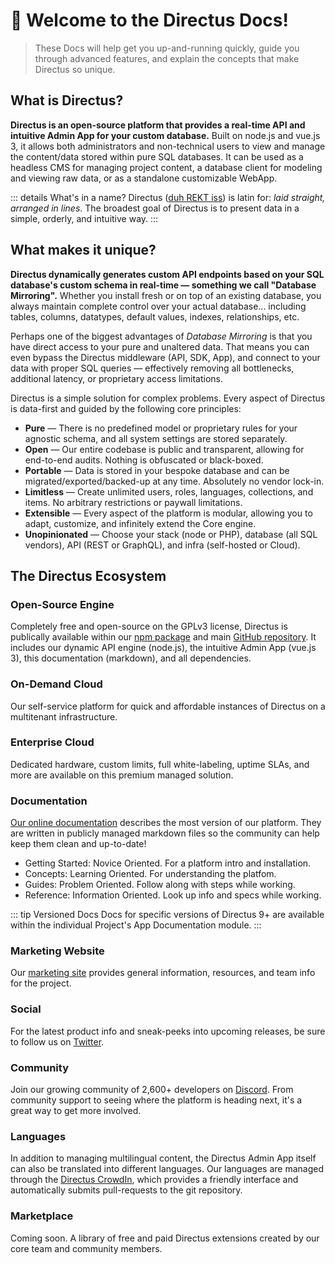 # 🐰 Welcome to the Directus Docs!

> These Docs will help get you up-and-running quickly, guide you through advanced features, and
> explain the concepts that make Directus so unique.

## What is Directus?

**Directus is an open-source platform that provides a real-time API and intuitive Admin App for your
custom database.** Built on node.js and vue.js 3, it allows both administrators and non-technical
users to view and manage the content/data stored within pure SQL databases. It can be used as a
headless CMS for managing project content, a database client for modeling and viewing raw data, or
as a standalone customizable WebApp.

::: details What's in a name? Directus
([duh REKT iss](http://audio.pronouncekiwi.com/Salli/Directus)) is latin for: _laid straight,
arranged in lines_. The broadest goal of Directus is to present data in a simple, orderly, and
intuitive way. :::

## What makes it unique?

**Directus dynamically generates custom API endpoints based on your SQL database's custom schema in
real-time — something we call "Database Mirroring".** Whether you install fresh or on top of an
existing database, you always maintain complete control over your actual database... including
tables, columns, datatypes, default values, indexes, relationships, etc.

Perhaps one of the biggest advantages of _Database Mirroring_ is that you have direct access to your
pure and unaltered data. That means you can even bypass the Directus middleware (API, SDK, App), and
connect to your data with proper SQL queries — effectively removing all bottlenecks, additional
latency, or proprietary access limitations.

Directus is a simple solution for complex problems. Every aspect of Directus is data-first and
guided by the following core principles:

-   **Pure** — There is no predefined model or proprietary rules for your agnostic schema, and all
    system settings are stored separately.
-   **Open** — Our entire codebase is public and transparent, allowing for end-to-end audits.
    Nothing is obfuscated or black-boxed.
-   **Portable** — Data is stored in your bespoke database and can be migrated/exported/backed-up at
    any time. Absolutely no vendor lock-in.
-   **Limitless** — Create unlimited users, roles, languages, collections, and items. No arbitrary
    restrictions or paywall limitations.
-   **Extensible** — Every aspect of the platform is modular, allowing you to adapt, customize, and
    infinitely extend the Core engine.
-   **Unopinionated** — Choose your stack (node or PHP), database (all SQL vendors), API (REST or
    GraphQL), and infra (self-hosted or Cloud).

## The Directus Ecosystem

### Open-Source Engine

Completely free and open-source on the GPLv3 license, Directus is publically available within our
[npm package](https://www.npmjs.com/package/directus) and main
[GitHub repository](https://github.com/directus/directus). It includes our dynamic API engine
(node.js), the intuitive Admin App (vue.js 3), this documentation (markdown), and all dependencies.

### On-Demand Cloud

Our self-service platform for quick and affordable instances of Directus on a multitenant
infrastructure.

### Enterprise Cloud

Dedicated hardware, custom limits, full white-labeling, uptime SLAs, and more are available on this
premium managed solution.

### Documentation

[Our online documentation](https://docs.directus.io) describes the most version of our platform.
They are written in publicly managed markdown files so the community can help keep them clean and
up-to-date!

-   Getting Started: Novice Oriented. For a platform intro and installation.
-   Concepts: Learning Oriented. For understanding the platfom.
-   Guides: Problem Oriented. Follow along with steps while working.
-   Reference: Information Oriented. Look up info and specs while working.

::: tip Versioned Docs Docs for specific versions of Directus 9+ are available within the individual
Project's App Documentation module. :::

<!-- ### Online Demo

[Our online demo](https://demo.directus.io) (`admin@example.com` + `password`) is a quick way to try things out in an isolated sandbox. This entire instance resets each hour.

### System Status

The [Status Page](https://status.directus.io) provides up-to-date information on our various systems, including current and historical incident details and our 30-day uptime percentage.

-->

### Marketing Website

Our [marketing site](https://directus.io) provides general information, resources, and team info for
the project.

### Social

For the latest product info and sneak-peeks into upcoming releases, be sure to follow us on
[Twitter](https://twitter.com/directus).

### Community

Join our growing community of 2,600+ developers on [Discord](https://directus.chat). From community
support to seeing where the platform is heading next, it's a great way to get more involved.

### Languages

In addition to managing multilingual content, the Directus Admin App itself can also be translated
into different languages. Our languages are managed through the
[Directus CrowdIn](https://locales.directus.io/), which provides a friendly interface and
automatically submits pull-requests to the git repository.

### Marketplace

Coming soon. A library of free and paid Directus extensions created by our core team and community
members.
